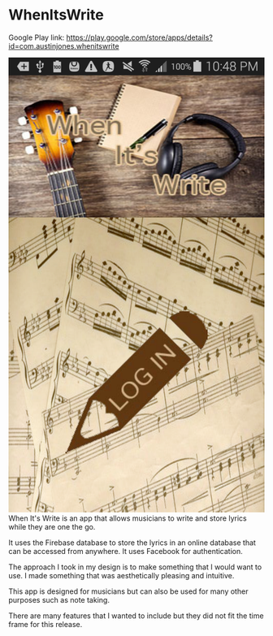 # WhenItsWrite
Google Play link:
https://play.google.com/store/apps/details?id=com.austinjones.whenitswrite

<img src="screenshots/screenshot1.png"/>
When It's Write is an app that allows musicians to write and store lyrics while they are one the go.

It uses the Firebase database to store the lyrics in an online database that can be accessed from anywhere.
It uses Facebook for authentication.

The approach I took in my design is to make something that I would want to use. I made something that was aesthetically pleasing and intuitive.

This app is designed for musicians but can also be used for many other purposes such as note taking.

There are many features that I wanted to include but they did not fit the time frame for this release.
